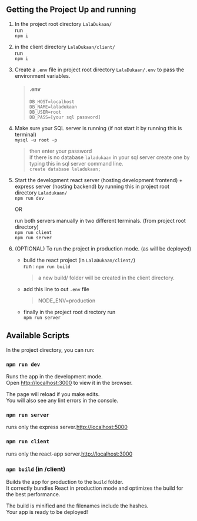 
## Getting the Project Up and running

1. In the project root directory `LalaDukaan/` <br>
    run <br>
    ```npm i```
2. in the client directory `LalaDukaan/client/` <br>
    run <br>
    ```npm i```
3. Create a `.env` file in project root directory `LalaDukaan/.env` to pass the environment variables. <br>
    > #### .env
    > ```
    > DB_HOST=localhost
    > DB_NAME=laladukaan
    > DB_USER=root
    > DB_PASS=[your sql password]
    > ```
4. Make sure your SQL server is running (if not start it by running this is terminal) <br>
    ```mysql -u root -p ```
    > then enter your password <br>
    if there is no database `laladukaan` in your sql server create one by typing this in sql server command line. <br>
    `create database laladukaan;`

5. Start the development react server (hosting development frontend) + express server (hosting backend) by running this in project root directory `Laladukaan/` <br>
    ```npm run dev``` <br>

    OR <br>

    run both servers manually in two different terminals. (from project root directory) <br>
    ```npm run client``` <br>
    ```npm run server```

6. (OPTIONAL) To run the project in production mode. (as will be deployed) <br>
    - build the react project (in `LalaDukaan/client/`) <br>
        run : ```npm run build``` <br>
        > a new build/ folder will be created in the client directory.
    - add this line to out `.env` file
        > NODE_ENV=production

    - finally in the project root directory run <br>
        ```npm run server```



## Available Scripts

In the project directory, you can run:

### `npm run dev`

Runs the app in the development mode.<br />
Open [http://localhost:3000](http://localhost:3000) to view it in the browser.

The page will reload if you make edits.<br />
You will also see any lint errors in the console.

### `npm run server`

runs only the express server.[http://localhost:5000](http://localhost:5000)


### `npm run client`

runs only the react-app server.[http://localhost:3000](http://localhost:3000)

### `npm build` (in /client)

Builds the app for production to the `build` folder.<br />
It correctly bundles React in production mode and optimizes the build for the best performance.

The build is minified and the filenames include the hashes.<br />
Your app is ready to be deployed!
